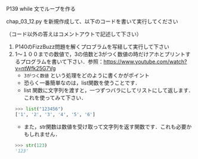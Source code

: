 P139 while 文でループを作る

chap_03_12.py を新規作成して、以下のコードを書いて実行してください

（コード以外の答えはコメントアウトで記述して下さい）

1. P140のFizzBuzz問題を解くプロブラムを写経して実行して下さい
1. 1〜１００までの数値で，3の倍数と3がつく数値の時だけアホとプリントするプログラムを書いて下さい．参照：https://www.youtube.com/watch?v=ntWfk25G7Vg
    + `3がつく数値` という処理をどのように書くかがポイント
    + 恐らく一番簡単なのは，list関数を使うことです．
    + list 関数に文字列を渡すと，一つずつバラにしてリストにして返します．これを使ってみて下さい．
    ```python
    >>> list("123456")
    ['1', '2', '3', '4', '5', '6']
    ```
    + また，str関数は数値を受け取って文字列を返す関数です．これも必要かもしれません．
    ```python
    >>> str(123)
    '123'
    ```
    
    
